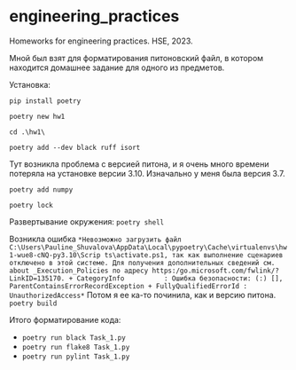 # engineering_practices
Homeworks for engineering practices. HSE, 2023.

Мной был взят для форматирования питоновский файл, в котором находится домашнее задание для одного из предметов.

Установка:

`pip install poetry`

`poetry new hw1`

`cd .\hw1\`

`poetry add --dev black ruff isort`

Тут возникла проблема с версией питона, и я очень много времени потеряла на установке версии 3.10. Изначально у меня была версия 3.7.

`poetry add numpy`

`poetry lock`

Развертывание окружения: `poetry shell`

Возникла ошибка `*Невозможно загрузить файл C:\Users\Pauline_Shuvalova\AppData\Local\pypoetry\Cache\virtualenvs\hw1-wue8-cNQ-py3.10\Scrip
ts\activate.ps1, так как выполнение сценариев отключено в этой системе. Для получения дополнительных сведений см. about
_Execution_Policies по адресу https:/go.microsoft.com/fwlink/?LinkID=135170.
    + CategoryInfo          : Ошибка безопасности: (:) [], ParentContainsErrorRecordException
    + FullyQualifiedErrorId : UnauthorizedAccess*`
Потом я ее ка-то починила, как и версию питона.
`poetry build`

Итого форматирование кода:

- `poetry run black Task_1.py`
- `poetry run flake8 Task_1.py`
- `poetry run pylint Task_1.py`